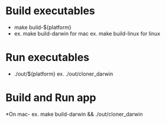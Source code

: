 # Build executables
   *    make build-${platform}
   *    ex. make build-darwin for mac
   ex. make build-linux for linux
# Run executables
   *    ./out/${platform}
   ex. ./out/cloner_darwin
   
# Build and Run app 
   *On mac-
        ex. make build-darwin && ./out/cloner_darwin   
        
